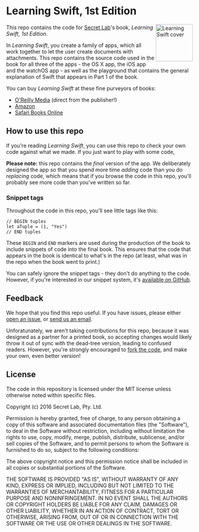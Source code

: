 # Learning Swift, 1st Edition


<img src="http://akamaicovers.oreilly.com/images/0636920045946/rc_lrg.jpg" alt="Learning Swift cover" width="100px;" align="right">



This repo contains the code for [Secret Lab](http://www.secretlab.com.au)'s book, *Learning Swift, 1st Edition*. 

In *Learning Swift*, you create a family of apps, which all work together to let the user create documents with attachments. This repo contains the source code used in the book for all three of the apps - the OS X app, the iOS app and the watchOS app - as well as the playground that contains the general explanation of Swift that appears in Part 1 of the book.

You can buy *Learning Swift* at these fine purveyors of books:


* [O'Reilly Media](http://shop.oreilly.com/product/0636920045946.do) (direct from the publisher!)
* [Amazon](http://www.amazon.com/Learning-Swift-Paris-Buttfield-Addison/dp/1491940743)
* [Safari Books Online](https://www.safaribooksonline.com/library/view/learning-swift/9781491940730/)

## How to use this repo

If you're reading *Learning Swift*, you can use this repo to check your own code against what we made. If you just want to play with some code, 

**Please note:** this repo contains the *final* version of the app. We deliberately designed the app so that you spend more time *adding* code than you do *replacing* code, which means that if you browse the code in this repo, you'll probably see more code than you've written so far.

### Snippet tags

Throughout the code in this repo, you'll see little tags like this:

	// BEGIN tuples
	let aTuple = (1, "Yes")
	// END tuples

These `BEGIN` and `END` markers are used during the production of the book to include snippets of code into the final book. This ensures that the code that appears in the book is identical to what's in the repo (at least, what was in the repo when the book went to print.)

You can safely ignore the snippet tags - they don't do anything to the code. However, if you're interested in our snippet system, it's [available on GitHub](https://github.com/thesecretlab/snippet-expander).

## Feedback

We hope that you find this repo useful. If you have issues, please either [open an issue](https://github.com/thesecretlab/LearningSwift1Ed/issues/new), or [send us an email](mailto:learningswift@secretlab.com.au).

Unforatunately, we aren't taking contributions for this repo, because it was designed as a partner for a printed book, so accepting changes would likely throw it out of sync with the dead-tree version, leading to confused readers. However, you're strongly encouraged to [fork the code](https://github.com/thesecretlab/LearningSwift1Ed/fork), and make your own, even better version!

## License

The code in this repository is licensed under the MIT license unless otherwise noted within specific files.

Copyright (c) 2016 Secret Lab, Pty. Ltd.

Permission is hereby granted, free of charge, to any person obtaining a copy of this software and associated documentation files (the "Software"), to deal in the Software without restriction, including without limitation the rights to use, copy, modify, merge, publish, distribute, sublicense, and/or sell copies of the Software, and to permit persons to whom the Software is furnished to do so, subject to the following conditions:

The above copyright notice and this permission notice shall be included in all copies or substantial portions of the Software.

THE SOFTWARE IS PROVIDED "AS IS", WITHOUT WARRANTY OF ANY KIND, EXPRESS OR IMPLIED, INCLUDING BUT NOT LIMITED TO THE WARRANTIES OF MERCHANTABILITY, FITNESS FOR A PARTICULAR PURPOSE AND NONINFRINGEMENT. IN NO EVENT SHALL THE AUTHORS OR COPYRIGHT HOLDERS BE LIABLE FOR ANY CLAIM, DAMAGES OR OTHER LIABILITY, WHETHER IN AN ACTION OF CONTRACT, TORT OR OTHERWISE, ARISING FROM, OUT OF OR IN CONNECTION WITH THE SOFTWARE OR THE USE OR OTHER DEALINGS IN THE SOFTWARE.
